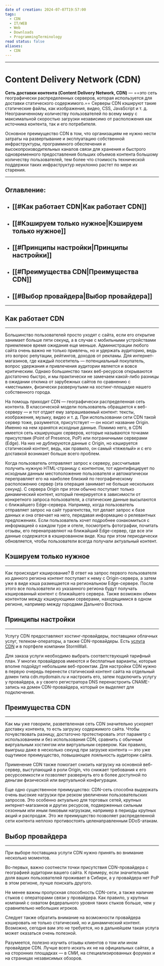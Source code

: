 ```yaml
---
date of creation: 2024-07-07T19:57:00
tags:
  - CDN
  - IT/WEB
  - Web
  - Downloads
  - ProgrammingTerminology
read status: false
aliases:
  - CDN
---
```

---
# Content Delivery Network (CDN)

**Сеть доставки контента (Content Delivery Network, CDN)** — ==это сеть географически распределенных серверов, которая используется для доставки статического содержимого.== Серверы CDN кэшируют такие статические файлы, как изображения, видео, CSS, JavaScript и т. д. Неограниченному количеству пользователей по всему миру с максимальной скоростью загрузки независимо от расположения как источника контента, так и его потребителя.

Основное преимущество CDN в том, что организациям не нужно нести затраты на развертывание и эксплуатацию собственной инфраструктуры, программного обеспечения и высокопроизводительных каналов связи для хранения и быстрого одновременного предоставления больших объемов контента большому количеству пользователей, тем более что стоимость технической поддержки таких инфраструктур неуклонно растет по мере их старения.

---
## Оглавление:

- ## [[#Как работает CDN|Как работает CDN]]
- ## [[#Кэшируем только нужное|Кэшируем только нужное]]
- ## [[#Принципы настройки|Принципы настройки]]
- ## [[#Преимущества CDN|Преимущества CDN]]
- ## [[#Выбор провайдера|Выбор провайдера]]


---

## Как работает CDN
---

Большинство пользователей просто уходят с сайта, если его открытие занимает больше пяти секунд, а в случае с мобильными устройствами приемлемое время ожидания еще меньше. Администрации любого сайта очень важно не только привлечь, но и удержать аудиторию, ведь это вопрос репутации, рейтингов, доходов от рекламы. Для интернет-магазинов, где каждый посетитель — потенциальный покупатель, вопрос удержания и привлечения аудитории является и вовсе критическим. Однако большинство таких веб-ресурсов открываются достаточно быстро, и мы практически не замечаем какой-либо разницы в ожидании отклика от зарубежных сайтов по сравнению с «местными», физически развернутыми на хостинг-площадке нашего собственного города.

На помощь приходит CDN — географически распределенная сеть контента. В классической модели пользователь обращается к веб-серверу — и тот отдает ему запрашиваемый контент: тексты, изображения, музыку, видео и т. д. При использовании сети CDN такой сервер тоже, разумеется, присутствует — он носит название Origin. Именно на нем хранятся исходные данные. Помимо него, в CDN имеется сеть кэширующих серверов, которые называются точками присутствия (Point of Presence, PoP) или пограничными серверами (Edge). На них не дублируются данные с Origin, но кэшируется статический контент, ведь, как правило, он самый «тяжелый» и с его доставкой возникает больше всего проблем.

Когда пользователь отправляет запрос к серверу, рассчитывая получить нужную HTML-страницу с контентом, тот идентифицирует по исходным данным местоположение пользователя и автоматически переправляет его на наиболее близкий по географическому расположению сервер (эта операция занимает не больше нескольких секунд). С сервера Origin при этом обычно поступает только динамический контент, который генерируется в зависимости от конкретного запроса пользователя, а статические данные высылаются с ближайшего Edge-сервера. Например, когда пользователь отправляет запрос на сайт турагентства, тот делает запрос к базе данных и она отвечает на него, передавая информацию о релевантных предложениях. Если пользователь хочет подробнее ознакомиться с информацией о каждом туре и отеле, посмотреть фотографии, почитать отзывы, его перенаправляют на ближайший Edge-сервер, где все эти данные содержатся в кэшированном виде. Кэш при этом периодически обновляется, чтобы пользователи всегда получали актуальный контент.


## Кэшируем только нужное
---

Как происходит кэширование? В ответ на запрос первого пользователя из данного региона контент поступает к нему с Origin-сервера, а затем уже в виде кэша размещается на региональном Edge-сервере. После этого все пользователи из указанного региона будут получать кэшированный контент с ближайшего сервера. Также возможен обмен контентом между кэширующими серверами, находящимися в одном регионе, например между городами Дальнего Востока.

## Принципы настройки
---

Услугу CDN предоставляют хостинг-провайдеры, поставщики облачных услуг, телеком-операторы, а также CDN-провайдеры. Есть [услуга CDN](https://stormwall.pro/cdn) и в портфеле компании StormWall.

Для заказа услуги необходимо выбрать соответствующий тарифный план. У многих провайдеров имеются и бесплатные варианты, которые вполне подойдут небольшим веб-проектам. Для настройки CDN нужно в первую очередь перенести статический контент сайта на отдельный домен типа cdn.mydomain.ru и настроить его, затем подключить услугу у провайдера, а у своего регистратора DNS перенастроить CNAME-запись на домен CDN-провайдера, который он выделяет для подключения.


## Преимущества CDN
---

Как мы уже говорили, разветвленная сеть CDN значительно ускоряет доставку контента, то есть загрузку содержимого сайта. Чтобы почувствовать разницу, достаточно протестировать этот параметр с использованием и без использования CDN, сравнить с обычным виртуальным хостингом или виртуальным сервером. Как правило, выигрыш даже в несколько секунд при загрузке контента — это уже ощутимое преимущество, повышающее лояльность аудитории сайта.

Применение CDN также помогает снизить нагрузку на основной веб-сервер, выступающий в роли Origin, что снижает требования к его ресурсоемкости и позволяет развернуть его в более доступной по деньгам физической или виртуальной конфигурации.

Еще одно существенное преимущество: CDN-сеть способна выдержать очень высокие нагрузки при резком увеличении пользовательских запросов. Это особенно актуально для торговых сетей, крупных интернет-магазинов и других ресурсов, подверженных сильным сезонным или иным пиковым нагрузкам, например в периоды крупных акций и распродаж. Это же преимущество позволяет распределенной сети контента неплохо противостоять целенаправленным DDoS-атакам.


## Выбор провайдера
---

При выборе поставщика услуги CDN нужно принять во внимание несколько моментов.

Во-первых, важно соотнести точки присутствия CDN-провайдера с географией аудитории вашего сайта. К примеру, если значительная доля ваших пользователей проживает в Сибири, а у провайдера нет PoP в этом регионе, лучше поискать другого.

Не менее важны пропускная способность CDN-сети, а также наличие стыков с операторами связи у провайдера. Как правило, у крупных компаний с охватом федерального уровня таких стыков больше, чем у сравнительно небольших игроков.

Следует также обратить внимание на возможности провайдера кэшировать не только статический, но и динамический контент. Возможно, сегодня вам это не требуется, но в дальнейшем такая услуга может оказаться очень полезной.

Разумеется, полезно изучить отзывы клиентов о том или ином провайдере CDN. Лучше всего искать их не на официальных сайтах, а на сторонних площадках — в СМИ, на специализированных форумах и на страницах независимых обзоров.